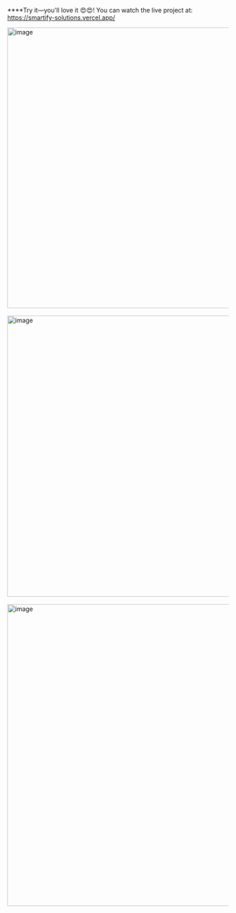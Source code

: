 ****Try it—you'll love it 😍😍! You can watch the live project at:        https://smartify-solutions.vercel.app/



<img width="1364" height="638" alt="image" src="https://github.com/user-attachments/assets/0685a5a9-875a-47d7-8f92-536baed401bd" />
<br/><br/>

<img width="1363" height="639" alt="image" src="https://github.com/user-attachments/assets/79117102-06b3-402a-a756-718a6378095e" />
<br/><br/>
<img width="1366" height="686" alt="image" src="https://github.com/user-attachments/assets/2b66a008-21df-4a45-8057-79b6caa89384" />
